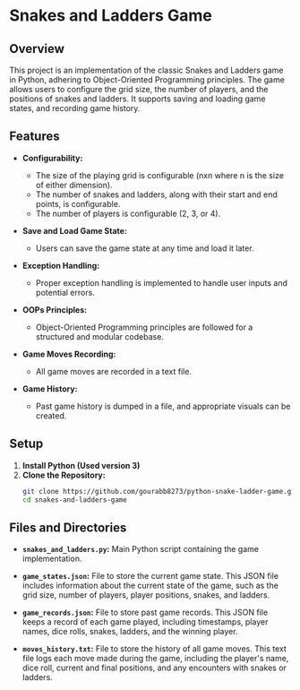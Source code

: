 # Snakes and Ladders Game

## Overview

This project is an implementation of the classic Snakes and Ladders game in Python, adhering to Object-Oriented Programming principles. The game allows users to configure the grid size, the number of players, and the positions of snakes and ladders. It supports saving and loading game states, and recording game history.

## Features

- **Configurability:**
  - The size of the playing grid is configurable (nxn where n is the size of either dimension).
  - The number of snakes and ladders, along with their start and end points, is configurable.
  - The number of players is configurable (2, 3, or 4).

- **Save and Load Game State:**
  - Users can save the game state at any time and load it later.

- **Exception Handling:**
  - Proper exception handling is implemented to handle user inputs and potential errors.

- **OOPs Principles:**
  - Object-Oriented Programming principles are followed for a structured and modular codebase.

- **Game Moves Recording:**
  - All game moves are recorded in a text file.

- **Game History:**
  - Past game history is dumped in a file, and appropriate visuals can be created.

## Setup

1. **Install Python (Used version 3)**
1. **Clone the Repository:**
   ```bash
   git clone https://github.com/gourabb8273/python-snake-ladder-game.git
   cd snakes-and-ladders-game

## Files and Directories

- **`snakes_and_ladders.py`:** Main Python script containing the game implementation.

- **`game_states.json`:** File to store the current game state. This JSON file includes information about the current state of the game, such as the grid size, number of players, player positions, snakes, and ladders.

- **`game_records.json`:** File to store past game records. This JSON file keeps a record of each game played, including timestamps, player names, dice rolls, snakes, ladders, and the winning player.

- **`moves_history.txt`:** File to store the history of all game moves. This text file logs each move made during the game, including the player's name, dice roll, current and final positions, and any encounters with snakes or ladders.

